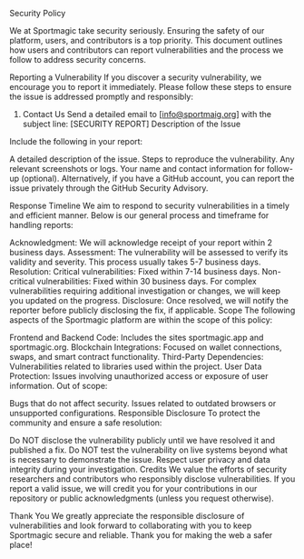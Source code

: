 Security Policy

We at Sportmagic take security seriously. Ensuring the safety of our platform, users, and contributors is a top priority. This document outlines how users and contributors can report vulnerabilities and the process we follow to address security concerns.

Reporting a Vulnerability
If you discover a security vulnerability, we encourage you to report it immediately. Please follow these steps to ensure the issue is addressed promptly and responsibly:

1. Contact Us
Send a detailed email to [info@sportmaig.org] with the subject line:
[SECURITY REPORT] Description of the Issue

Include the following in your report:

A detailed description of the issue.
Steps to reproduce the vulnerability.
Any relevant screenshots or logs.
Your name and contact information for follow-up (optional).
Alternatively, if you have a GitHub account, you can report the issue privately through the GitHub Security Advisory.

Response Timeline
We aim to respond to security vulnerabilities in a timely and efficient manner. Below is our general process and timeframe for handling reports:

Acknowledgment: We will acknowledge receipt of your report within 2 business days.
Assessment: The vulnerability will be assessed to verify its validity and severity. This process usually takes 5-7 business days.
Resolution:
Critical vulnerabilities: Fixed within 7-14 business days.
Non-critical vulnerabilities: Fixed within 30 business days.
For complex vulnerabilities requiring additional investigation or changes, we will keep you updated on the progress.
Disclosure: Once resolved, we will notify the reporter before publicly disclosing the fix, if applicable.
Scope
The following aspects of the Sportmagic platform are within the scope of this policy:

Frontend and Backend Code: Includes the sites sportmagic.app and sportmagic.org.
Blockchain Integrations: Focused on wallet connections, swaps, and smart contract functionality.
Third-Party Dependencies: Vulnerabilities related to libraries used within the project.
User Data Protection: Issues involving unauthorized access or exposure of user information.
Out of scope:

Bugs that do not affect security.
Issues related to outdated browsers or unsupported configurations.
Responsible Disclosure
To protect the community and ensure a safe resolution:

Do NOT disclose the vulnerability publicly until we have resolved it and published a fix.
Do NOT test the vulnerability on live systems beyond what is necessary to demonstrate the issue.
Respect user privacy and data integrity during your investigation.
Credits
We value the efforts of security researchers and contributors who responsibly disclose vulnerabilities. If you report a valid issue, we will credit you for your contributions in our repository or public acknowledgments (unless you request otherwise).

Thank You
We greatly appreciate the responsible disclosure of vulnerabilities and look forward to collaborating with you to keep Sportmagic secure and reliable. Thank you for making the web a safer place!
